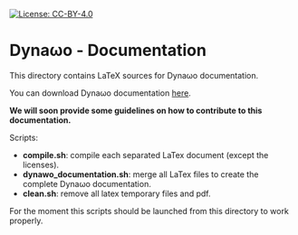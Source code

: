 <!--
    Except where otherwise noted, content in this documentation is Copyright (c)
    2015-2019, RTE (http://www.rte-france.com) and licensed under a
    CC-BY-4.0 (https://creativecommons.org/licenses/by/4.0/)
    license. All rights reserved.
-->
[![License: CC-BY-4.0](https://img.shields.io/badge/License-CC%20BY%204.0-lightgrey.svg)](https://creativecommons.org/licenses/by/4.0/)

# Dyna&omega;o - Documentation

This directory contains LaTeX sources for Dyna&omega;o documentation.

You can download Dyna&omega;o documentation [here](https://github.com/dynawo/dynawo/releases/download/v1.2.2/DynawoDocumentation.pdf).

**We will soon provide some guidelines on how to contribute to this documentation.**

Scripts:
* **compile.sh**: compile each separated LaTex document (except the licenses).
* **dynawo_documentation.sh**: merge all LaTex files to create the complete Dyna&omega;o documentation.
* **clean.sh**: remove all latex temporary files and pdf.

For the moment this scripts should be launched from this directory to work properly.
